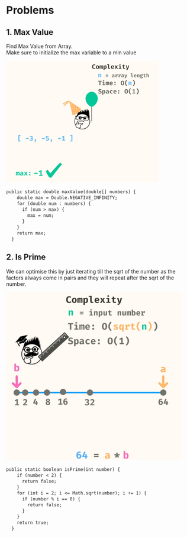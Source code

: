 # Problems

## 1. Max Value
Find Max Value from Array.  
Make sure to initialize the max variable to a min value

![img.png](images/MaxValue.png)

```
public static double maxValue(double[] numbers) {
    double max = Double.NEGATIVE_INFINITY;
    for (double num : numbers) {
      if (num > max) {
        max = num;
      }
    }
    return max;
  }
  ```  

## 2. Is Prime
We can optimise this by just iterating till the sqrt of the number as the factors always come in pairs and they will repeat after the sqrt of the number.

![img.png](images/IsPrime.png)

```
public static boolean isPrime(int number) {
    if (number < 2) {
      return false;
    }
    for (int i = 2; i <= Math.sqrt(number); i += 1) {
      if (number % i == 0) {
        return false;
      }
    }
    return true;
  }
  ```

